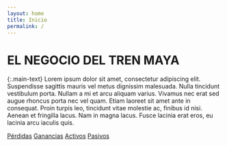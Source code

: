 ```yaml
---
layout: home
title: Inicio
permalink: /
---
```


# EL NEGOCIO DEL TREN MAYA

{:.main-text}
Lorem ipsum dolor sit amet, consectetur adipiscing elit. Suspendisse sagittis mauris vel metus dignissim malesuada. Nulla tincidunt vestibulum porta. Nullam a mi et arcu aliquam varius. Vivamus nec erat sed augue rhoncus porta nec vel quam. Etiam laoreet sit amet ante in consequat. Proin turpis leo, tincidunt vitae molestie ac, finibus id nisi. Aenean et fringilla lacus. Nam in magna lacus. Fusce lacinia erat eros, eu lacinia arcu iaculis quis.

[Pérdidas](https://towerbuilder.poderlatam.org/posts/)
[Ganancias](https://towerbuilder.poderlatam.org/iframe-visualization/)
[Activos](https://towerbuilder.poderlatam.org/iframe-slider/)
[Pasivos](https://towerbuilder.poderlatam.org/?iframe)
